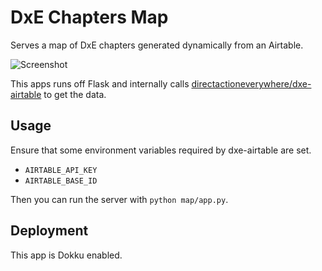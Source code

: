 DxE Chapters Map
================

Serves a map of DxE chapters generated dynamically from an Airtable.

![Screenshot](http://i.imgur.com/czxr0gu.png)

This apps runs off Flask and internally calls [directactioneverywhere/dxe-airtable](https://github.com/directactioneverywhere/dxe-airtable/) to get the data.

Usage
-----

Ensure that some environment variables required by dxe-airtable are set.

* `AIRTABLE_API_KEY`
* `AIRTABLE_BASE_ID`

Then you can run the server with `python map/app.py`.

Deployment
----------

This app is Dokku enabled.

